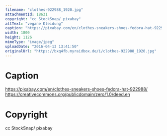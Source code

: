 ```yaml
---
filename: "clothes-922988_1920.jpg"
attachmentId: 18631
copyright: "cc StockSnap/ pixabay"
altText: "vegane Kleidung"
caption: "https://pixabay.com/en/clothes-sneakers-shoes-fedora-hat-922988/\nhttps://creativecommons.org/publicdomain/zero/1.0/deed.en"
width: 1800
height: 1126
mimeType: "image/jpeg"
uploadDate: "2016-04-13 13:41:50"
originalUrl: "https://bxq4fb.myraidbox.de/i/clothes-922988_1920.jpg"
---
```


# Caption

https://pixabay.com/en/clothes-sneakers-shoes-fedora-hat-922988/
https://creativecommons.org/publicdomain/zero/1.0/deed.en

# Copyright

cc StockSnap/ pixabay
